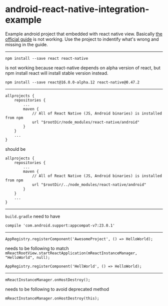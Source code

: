 # android-react-native-integration-example

Example android project that embedded with react native view. Basically [the official guide](https://facebook.github.io/react-native/docs/integration-with-existing-apps.html) is not working. Use the project to indentify what's wrong and missing in the guide. 

---
```
npm install --save react react-native
```
is not working because react-native depends on alpha version of react, but npm install react will install stable version instead.
```
npm install --save react@16.0.0-alpha.12 react-native@0.47.2
```

--- 
```
allprojects {
    repositories {
        ...
        maven {
            // All of React Native (JS, Android binaries) is installed from npm
            url "$rootDir/node_modules/react-native/android"
        }
    }
    ...
}
```
should be 
```
allprojects {
    repositories {
        ...
        maven {
            // All of React Native (JS, Android binaries) is installed from npm
            url "$rootDir/../node_modules/react-native/android"
        }
    }
    ...
}
```

---
`build.gradle` need to have
```
compile 'com.android.support:appcompat-v7:23.0.1'
```

---
```
AppRegistry.registerComponent('AwesomeProject', () => HelloWorld);
```
needs to be following to match `mReactRootView.startReactApplication(mReactInstanceManager, "HelloWorld", null);
`
```
AppRegistry.registerComponent('HellWorld', () => HelloWorld);
```
---
```
mReactInstanceManager.onHostDestroy();
```
needs to be following to avoid deprecated method
```
mReactInstanceManager.onHostDestroy(this);
```